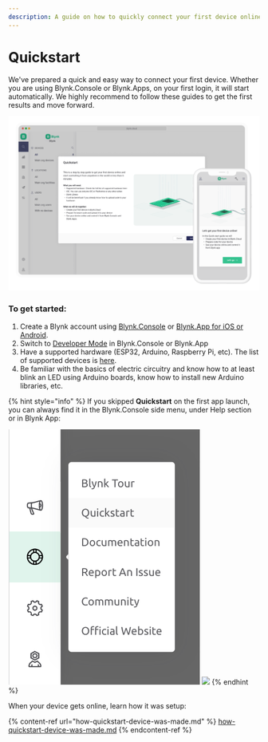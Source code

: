 ```yaml
---
description: A guide on how to quickly connect your first device online
---
```


# Quickstart

We've prepared a quick and easy way to connect your first device. Whether you are using Blynk.Console or Blynk.Apps, on your first login, it will start automatically. We highly recommend to follow these guides to get the first results and move forward.&#x20;

![](../../.gitbook/assets/quickstart.png)

### To get started:

1. Create a Blynk account using [Blynk.Console](https://docs.blynk.io/en/blynk.console/console-overview) or [Blynk.App for iOS or Android](../../downloads/blynk-apps-for-ios-and-android.md).
2. Switch to [Developer Mode](../../concepts/developer-mode.md) in Blynk.Console or Blynk.App
3. Have a supported hardware (ESP32, Arduino, Raspberry Pi, etc). The list of supported devices is [here](../../blynk.edgent/supported-boards.md).
4. Be familiar with the basics of electric circuitry and know how to at least blink an LED using Arduino boards, know how to install new Arduino libraries, etc.

{% hint style="info" %}
If you skipped **Quickstart** on the first app launch, you can always find it in the Blynk.Console side menu, under Help section or in Blynk App:&#x20;

![](<../../.gitbook/assets/image (18).png>)   ![](../../.gitbook/assets/IMG\_FD770D9E9E60-1.jpeg)
{% endhint %}





When your device gets online,  learn how it was setup:

{% content-ref url="how-quickstart-device-was-made.md" %}
[how-quickstart-device-was-made.md](how-quickstart-device-was-made.md)
{% endcontent-ref %}



